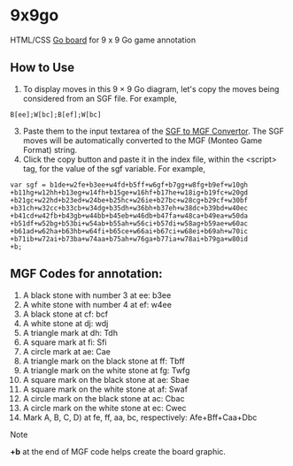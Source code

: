 # 9x9go
HTML/CSS [Go board](https://kietpawpan.github.io/9x9go/) for 9 x 9 Go game annotation

## How to Use
1. To display moves in this 9 &times; 9 Go diagram, let's copy the moves being considered   from an SGF file. For example,
```
B[ee];W[bc];B[ef];W[bc]
```
3. Paste them to the input textarea of the [SGF to MGF Convertor](https://kietpawpan.github.io/9x9go/mgf.html). The SGF moves will be automatically converted to the MGF (Monteo Game Format) string.
4. Click the copy button and paste it in the index file, within the &lt;script&gt; tag, for the value of the sgf variable. For example,
```
var sgf = b1de+w2fe+b3ee+w4fd+b5ff+w6gf+b7gg+w8fg+b9ef+w10gh
+b11hg+w12hh+b13eg+w14fh+b15ge+w16hf+b17he+w18ig+b19fc+w20gd
+b21gc+w22hd+b23ed+w24be+b25hc+w26ie+b27bc+w28cg+b29cf+w30bf
+b31ch+w32cc+b33cb+w34dg+b35dh+w36bh+b37eh+w38dc+b39bd+w40ec
+b41cd+w42fb+b43gb+w44bb+b45eb+w46db+b47fa+w48ca+b49ea+w50da
+b51df+w52bg+b53bi+w54ab+b55ah+w56ci+b57di+w58ag+b59ae+w60ac
+b61ad+w62ha+b63hb+w64fi+b65ce+w66ai+b67ci+w68ei+b69ah+w70ic
+b71ib+w72ai+b73ba+w74aa+b75ah+w76ga+b77ia+w78ai+b79ga+w80id
+b;

```
## MGF Codes for annotation:
1. A black stone with number 3 at ee: b3ee
2. A white stone with number 4 at ef: w4ee
3. A black stone at cf: bcf
4. A white stone at dj: wdj
5. A triangle mark at dh: Tdh
6. A square mark at fi: Sfi
7. A circle mark at ae: Cae
8. A triangle mark on the black stone at ff: Tbff
9. A triangle mark on the white stone at fg: Twfg
10. A square mark on the black stone at ae: Sbae
11. A square mark on the white stone at af: Swaf
12. A circle mark on the black stone at ac: Cbac
13. A circle mark on the white stone at ec: Cwec
14. Mark A, B, C, D) at fe, ff, aa, bc, respectively: Afe+Bff+Caa+Dbc

> [!NOTE]  
> __+b__ at the end of MGF code helps create the board graphic.
 
